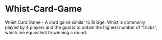 # Whist-Card-Game
Whist Card Game - A card game similar to Bridge. Whist is commonly played by 4 players and the goal is to obtain the highest number of "tricks", which are equivalent to winning a round. 

